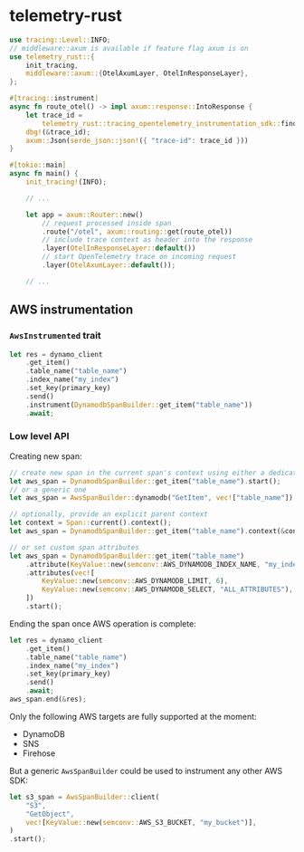 # telemetry-rust

```rust
use tracing::Level::INFO;
// middleware::axum is available if feature flag axum is on
use telemetry_rust::{
    init_tracing,
    middleware::axum::{OtelAxumLayer, OtelInResponseLayer},
};

#[tracing::instrument]
async fn route_otel() -> impl axum::response::IntoResponse {
    let trace_id =
        telemetry_rust::tracing_opentelemetry_instrumentation_sdk::find_current_trace_id();
    dbg!(&trace_id);
    axum::Json(serde_json::json!({ "trace-id": trace_id }))
}

#[tokio::main]
async fn main() {
    init_tracing!(INFO);

    // ...

    let app = axum::Router::new()
        // request processed inside span
        .route("/otel", axum::routing::get(route_otel))
        // include trace context as header into the response
        .layer(OtelInResponseLayer::default())
        // start OpenTelemetry trace on incoming request
        .layer(OtelAxumLayer::default());

    // ...
```

## AWS instrumentation

### `AwsInstrumented` trait

```rust
let res = dynamo_client
    .get_item()
    .table_name("table_name")
    .index_name("my_index")
    .set_key(primary_key)
    .send()
    .instrument(DynamodbSpanBuilder::get_item("table_name"))
    .await;
```

### Low level API

Creating new span:

```rust
// create new span in the current span's context using either a dedicated constructor
let aws_span = DynamodbSpanBuilder::get_item("table_name").start();
// or a generic one
let aws_span = AwsSpanBuilder::dynamodb("GetItem", vec!["table_name"]).start();

// optionally, provide an explicit parent context
let context = Span::current().context();
let aws_span = DynamodbSpanBuilder::get_item("table_name").context(&context).start();

// or set custom span attributes
let aws_span = DynamodbSpanBuilder::get_item("table_name")
    .attribute(KeyValue::new(semconv::AWS_DYNAMODB_INDEX_NAME, "my_index"))
    .attributes(vec![
        KeyValue::new(semconv::AWS_DYNAMODB_LIMIT, 6),
        KeyValue::new(semconv::AWS_DYNAMODB_SELECT, "ALL_ATTRIBUTES"),
    ])
    .start();
```

Ending the span once AWS operation is complete:

```rust
let res = dynamo_client
    .get_item()
    .table_name("table_name")
    .index_name("my_index")
    .set_key(primary_key)
    .send()
    .await;
aws_span.end(&res);
```

Only the following AWS targets are fully supported at the moment:

 * DynamoDB
 * SNS
 * Firehose

But a generic `AwsSpanBuilder` could be used to instrument any other AWS SDK:

```rust
let s3_span = AwsSpanBuilder::client(
    "S3",
    "GetObject",
    vec![KeyValue::new(semconv::AWS_S3_BUCKET, "my_bucket")],
)
.start();
```
